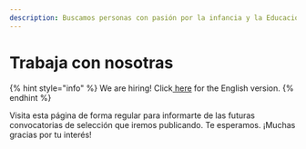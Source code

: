 ```yaml
---
description: Buscamos personas con pasión por la infancia y la Educación.
---
```


# Trabaja con nosotras



{% hint style="info" %}
We are hiring! Click[ here](https://jobs.kaleide.org/work-with-us/jobs) for the English version.
{% endhint %}

Visita esta página de forma regular para informarte de las futuras convocatorias de selección que iremos publicando. Te esperamos. ¡Muchas gracias por tu interés!



